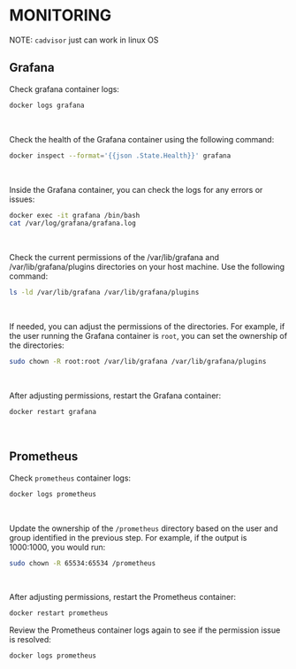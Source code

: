 # MONITORING

NOTE: `cadvisor` just can work in linux OS

## Grafana

Check grafana container logs:
```bash
docker logs grafana
```
<br />

Check the health of the Grafana container using the following command:
```bash
docker inspect --format='{{json .State.Health}}' grafana
```
<br />

Inside the Grafana container, you can check the logs for any errors or issues:
```bash
docker exec -it grafana /bin/bash
cat /var/log/grafana/grafana.log
```
<br />

Check the current permissions of the /var/lib/grafana and /var/lib/grafana/plugins directories on your host machine. Use the following command:
```bash
ls -ld /var/lib/grafana /var/lib/grafana/plugins
```
<br />

If needed, you can adjust the permissions of the directories. For example, if the user running the Grafana container is `root`, you can set the ownership of the directories:
```bash
sudo chown -R root:root /var/lib/grafana /var/lib/grafana/plugins
```
<br />

After adjusting permissions, restart the Grafana container:
```bash
docker restart grafana
```
<br />

## Prometheus

Check `prometheus` container logs:
```bash
docker logs prometheus
```
<br />

Update the ownership of the `/prometheus` directory based on the user and group identified in the previous step. For example, if the output is 1000:1000, you would run:
```bash
sudo chown -R 65534:65534 /prometheus
```
<br />

After adjusting permissions, restart the Prometheus container:
```bash
docker restart prometheus
```

Review the Prometheus container logs again to see if the permission issue is resolved:
```bash
docker logs prometheus
```

